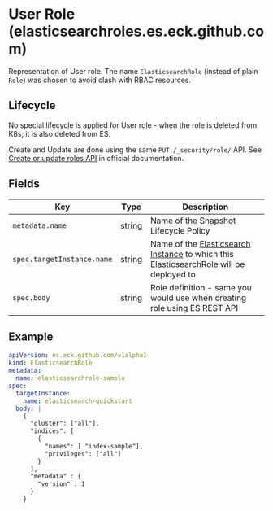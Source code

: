 # User Role (elasticsearchroles.es.eck.github.com)

Representation of User role. The name `ElasticsearchRole` (instead of plain `Role`)
was chosen to avoid clash with RBAC resources.


## Lifecycle

No special lifecycle is applied for User role - when the role
is deleted from K8s, it is also deleted from ES.

Create and Update are done using the same `PUT /_security/role/` API.
See [Create or update roles API](https://www.elastic.co/guide/en/elasticsearch/reference/current/security-api-put-role.html)
in official documentation.

## Fields

| Key             | Type   | Description                                                               |
|-----------------|--------|---------------------------------------------------------------------------|
| `metadata.name` | string | Name of the Snapshot Lifecycle Policy                                     |
| `spec.targetInstance.name`| string | Name of the [Elasticsearch Instance](cr_elasticsearch_instance.md) to which this ElasticsearchRole will be deployed to |
| `spec.body`     | string | Role definition - same you would use when creating role using ES REST API |

## Example

```yaml
apiVersion: es.eck.github.com/v1alpha1
kind: ElasticsearchRole
metadata:
  name: elasticsearchrole-sample
spec:
  targetInstance:
    name: elasticsearch-quickstart
  body: |
    {
      "cluster": ["all"],
      "indices": [
        {
          "names": [ "index-sample"],
          "privileges": ["all"]
        }
      ],
      "metadata" : {
        "version" : 1
      }
    }
```
